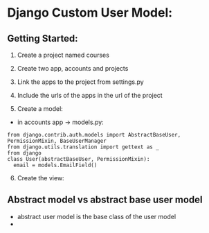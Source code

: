 # Django Custom User Model:

## Getting Started:
1.  Create a project named courses
2.  Create two app, accounts and projects
3.  Link the apps to the project from settings.py
4.  Include the urls of the apps in the url of the project

5.  Create a model:
   * in accounts app -> models.py:
  ```
  from django.contrib.auth.models import AbstractBaseUser, PermissionMixin, BaseUserManager
  from django.utils.translation import gettext as _
  from django 
  class User(abstractBaseUser, PermissionMixin):
    email = models.EmailField()
  ```

6. Create the view:
   


##  Abstract model vs abstract base user model
* abstract user model is the base class of the user model
* 
  